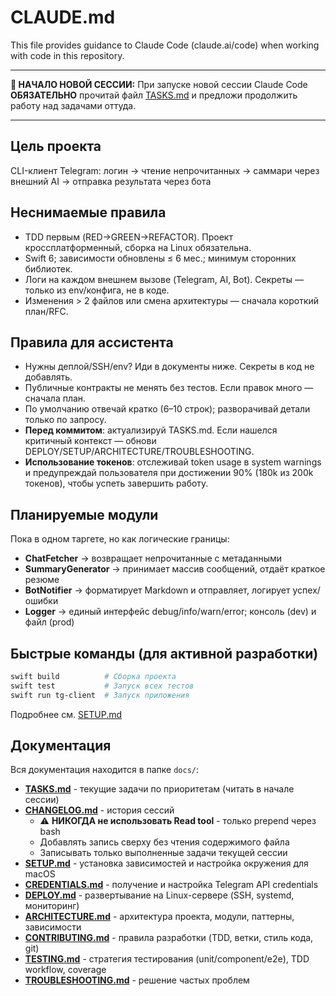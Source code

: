 # CLAUDE.md

This file provides guidance to Claude Code (claude.ai/code) when working with code in this repository.

---

**🚀 НАЧАЛО НОВОЙ СЕССИИ:**
При запуске новой сессии Claude Code **ОБЯЗАТЕЛЬНО** прочитай файл [TASKS.md](docs/TASKS.md) и предложи продолжить работу над задачами оттуда.

---

## Цель проекта

CLI-клиент Telegram: логин → чтение непрочитанных → саммари через внешний AI → отправка результата через бота

## Неснимаемые правила

- TDD первым (RED→GREEN→REFACTOR). Проект кроссплатформенный, сборка на Linux обязательна.
- Swift 6; зависимости обновлены ≤ 6 мес.; минимум сторонних библиотек.
- Логи на каждом внешнем вызове (Telegram, AI, Bot). Секреты — только из env/конфига, не в коде.
- Изменения > 2 файлов или смена архитектуры — сначала короткий план/RFC.

## Правила для ассистента

- Нужны деплой/SSH/env? Иди в документы ниже. Секреты в код не добавлять.
- Публичные контракты не менять без тестов. Если правок много — сначала план.
- По умолчанию отвечай кратко (6–10 строк); разворачивай детали только по запросу.
- **Перед коммитом**: актуализируй TASKS.md. Если нашелся критичный контекст — обнови DEPLOY/SETUP/ARCHITECTURE/TROUBLESHOOTING.
- **Использование токенов**: отслеживай token usage в system warnings и предупреждай пользователя при достижении 90% (180k из 200k токенов), чтобы успеть завершить работу.

## Планируемые модули

Пока в одном таргете, но как логические границы:

- **ChatFetcher** → возвращает непрочитанные с метаданными
- **SummaryGenerator** → принимает массив сообщений, отдаёт краткое резюме
- **BotNotifier** → форматирует Markdown и отправляет, логирует успех/ошибки
- **Logger** → единый интерфейс debug/info/warn/error; консоль (dev) и файл (prod)

## Быстрые команды (для активной разработки)

```bash
swift build          # Сборка проекта
swift test           # Запуск всех тестов
swift run tg-client  # Запуск приложения
```

Подробнее см. [SETUP.md](docs/SETUP.md)

## Документация

Вся документация находится в папке `docs/`:

- **[TASKS.md](docs/TASKS.md)** - текущие задачи по приоритетам (читать в начале сессии)
- **[CHANGELOG.md](docs/CHANGELOG.md)** - история сессий
  - ⚠️ **НИКОГДА не использовать Read tool** - только prepend через bash
  - Добавлять запись сверху без чтения содержимого файла
  - Записывать только выполненные задачи текущей сессии
- **[SETUP.md](docs/SETUP.md)** - установка зависимостей и настройка окружения для macOS
- **[CREDENTIALS.md](docs/CREDENTIALS.md)** - получение и настройка Telegram API credentials
- **[DEPLOY.md](docs/DEPLOY.md)** - развертывание на Linux-сервере (SSH, systemd, мониторинг)
- **[ARCHITECTURE.md](docs/ARCHITECTURE.md)** - архитектура проекта, модули, паттерны, зависимости
- **[CONTRIBUTING.md](docs/CONTRIBUTING.md)** - правила разработки (TDD, ветки, стиль кода, git)
- **[TESTING.md](docs/TESTING.md)** - стратегия тестирования (unit/component/e2e), TDD workflow, coverage
- **[TROUBLESHOOTING.md](docs/TROUBLESHOOTING.md)** - решение частых проблем
